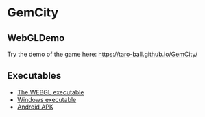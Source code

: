 # GemCity
## WebGLDemo
Try the demo of the game here: https://taro-ball.github.io/GemCity/

## Executables
- [The WEBGL executable](/docs)
- [Windows executable](GemCityWindows.zip)
- [Android APK](GemCity.apk)
